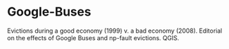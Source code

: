 # Google-Buses
Evictions during a good economy (1999) v. a bad economy (2008). Editorial on the effects of Google Buses and np-fault evictions. QGIS.
